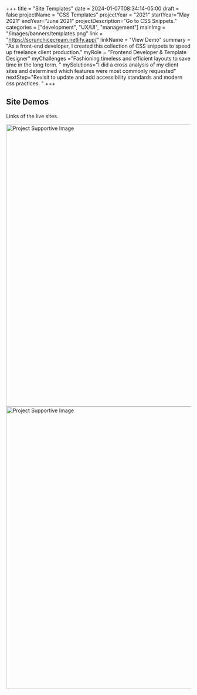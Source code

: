 +++
title = "Site Templates"
date = 2024-01-07T08:34:14-05:00
draft = false
projectName = "CSS Templates"
projectYear = "2021"
startYear="May 2021"
endYear="June 2021"
projectDescription="Go to CSS Snippets."
categories = ["development", "UX/UI", "management"]
mainImg = "/images/banners/templates.png"
link = "https://scrunchicecream.netlify.app/"
linkName = "View Demo"
summary = "As a front-end developer, I created this collection of CSS snippets to speed up freelance client production."
myRole = "Frontend Developer & Template Designer"
myChallenges ="Fashioning timeless and efficient layouts to save time in the long term. "
mySolutions="I did a cross analysis of my client sites and determined which features were most commonly requested"
nextStep="Revisit to update and add accessibility standards and modern css practices. "
+++

<div class="container">
  <div class="row mb-1">
    <div class="lc-block text-center">
      <div editable="rich">
        <h2 class="fw-bold display-2">Site Demos</h2>
      </div>
    </div>
    <div class="lc-block text-center">
      <div editable="rich">
        <p class="lead">Links of the live sites.<br /></p>
      </div>
    </div>
  </div> 
    <a href="https://merlindascloset.netlify.app/" class="mb-4 d-block shrink-image" target="_blank" rel="noopener noreferrer"
>
      <div class="lc-block">
        <img
          class="img-fluid"
          src="/images/buttons/2.png"
          sizes="(max-width: 1080px) 100vw, 1080px"
          width="1080"
          height="768"
          alt="Project Supportive Image"
          loading="lazy"
        />
      </div>
      <!-- /lc-block -->
    </a>
    <a href="https://scrunchicecream.netlify.app/" class="my-4 d-block shrink-image" target="_blank" rel="noopener noreferrer"
>
      <div class="lc-block">
        <img
          class="img-fluid"
          src="/images/buttons/1.png"
          sizes="(max-width: 1080px) 100vw, 1080px"
          width="1080"
          height="768"
          alt="Project Supportive Image"
          loading="lazy"
        />
      </div>
      <!-- /lc-block -->
    </a>

</div>